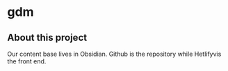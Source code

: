 # gdm

## About this project
Our content base lives in Obsidian. Github is the repository while Hetlifyvis the front end.
